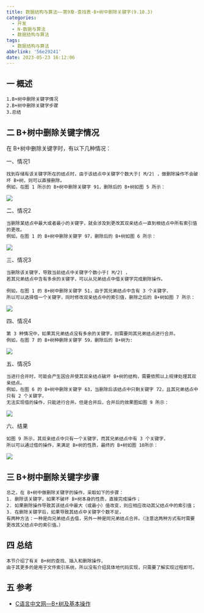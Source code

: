 ```yaml
---
title: 数据结构与算法——第9章-查找表-B+树中删除关键字(9.10.3)
categories:
  - 开发
  - N-数据与算法
  - 数据结构与算法
tags:
  - 数据结构与算法
abbrlink: '56e29241'
date: 2023-05-23 16:12:06
---
```

## 一 概述

```
1.B+树中删除关键字情况
2.B+树中删除关键字步骤
3.总结
```

<!--more-->

## 二 B+树中删除关键字情况

在 B+树中删除关键字时，有以下几种情况：

一、情况1

```
找到存储有该关键字所在的结点时，由于该结点中关键字个数大于⌈ M/2⌉ ，做删除操作不会破坏 B+树，则可以直接删除。
例如，在图 1 所示的 B+树中删除关键字 91，删除后的 B+树如图 5 所示：
```

![][1]

二、情况2

```
当删除某结点中最大或者最小的关键字，就会涉及到更改其双亲结点一直到根结点中所有索引值的更改。
例如，在图 1 的 B+树中删除关键字 97，删除后的 B+树如图 6 所示：
```

![][2]

三、情况3

```
当删除该关键字，导致当前结点中关键字个数小于⌈ M/2⌉ ，
若其兄弟结点中含有多余的关键字，可以从兄弟结点中借关键字完成删除操作。

例如，在图 1 的 B+树中删除关键字 51，由于其兄弟结点中含有 3 个关键字，
所以可以选择借一个关键字，同时修改双亲结点中的索引值，删除之后的 B+树如图 7 所示：
```

![][3]

四、情况4

```
第 3 种情况中，如果其兄弟结点没有多余的关键字，则需要同其兄弟结点进行合并。
例如，在图 7 的 B+树种删除关键字 59，删除后的 B+树为:
```

![][4]

五、情况5

```
当进行合并时，可能会产生因合并使其双亲结点破坏 B+树的结构，需要依照以上规律处理其双亲结点。
例如，在图 6 的 B+树中删除关键字 63，当删除后该结点中只剩关键字 72，且其兄弟结点中只有 2 个关键字，
无法实现借的操作，只能进行合并。但是合并后，合并后的效果图如图 9 所示：
```

![][5]

六、结果

```
如图 9 所示，其双亲结点中只有一个关键字，而其兄弟结点中有 3 个关键字，
所以可以通过借的操作，来满足 B+树的性质，最终的 B+树如图 10所示：
```

![][6]

## 三 B+树中删除关键字步骤

```
总之，在 B+树中做删除关键字的操作，采取如下的步骤：
1. 删除该关键字，如果不破坏 B+树本身的性质，直接完成操作；
2. 如果删除操作导致其该结点中最大（或最小）值改变，则应相应改动其父结点中的索引值；
3. 在删除关键字后，如果导致其结点中关键字个数不足，
有两种方法：一种是向兄弟结点去借，另外一种是同兄弟结点合并。（注意这两种方式有时需要更改其父结点中的索引值。）
```

## 四 总结

```
本节介绍了有关 B+树的查找、插入和删除操作，
由于其更多的是用于文件索引系统，所以没有介绍具体地代码实现，只需要了解实现过程即可。
```


## 五 参考

* [C语言中文网—B+树及基本操作](https://c.biancheng.net/view/vip_3435.html)


[1]:https://cdn.jsdelivr.net/gh/PGzxc/CDN/blog-data-struct-basic/ds-chap9-10-3-1.png
[2]:https://cdn.jsdelivr.net/gh/PGzxc/CDN/blog-data-struct-basic/ds-chap9-10-3-2.png
[3]:https://cdn.jsdelivr.net/gh/PGzxc/CDN/blog-data-struct-basic/ds-chap9-10-3-3.png
[4]:https://cdn.jsdelivr.net/gh/PGzxc/CDN/blog-data-struct-basic/ds-chap9-10-3-4.png
[5]:https://cdn.jsdelivr.net/gh/PGzxc/CDN/blog-data-struct-basic/ds-chap9-10-3-5.png
[6]:https://cdn.jsdelivr.net/gh/PGzxc/CDN/blog-data-struct-basic/ds-chap9-10-3-6.png





